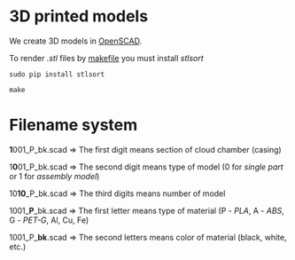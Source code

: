 # 3D printed models

We create 3D models in [OpenSCAD](https://www.openscad.org).

To render *.stl* files by [makefile](https://github.com/ExperimentalMakers/cloud-chamber-EM-1/blob/master/CAD/Makefile) you must install *stlsort*

```sudo pip install stlsort```

```make```

# Filename system

**1**001_P_bk.scad =>
The first digit means section of cloud chamber (casing)


1**0**01_P_bk.scad =>
The second digit means type of model (0 for *single part* or 1 for *assembly model*)


10**10**_P_bk.scad =>
The third digits means number of model


1001_**P**_bk.scad =>
The first letter means type of material (P - *PLA*, A - *ABS*, G - *PET-G*, Al, Cu, Fe)


1001_P_**bk**.scad =>
The second letters means color of material (black, white, etc.)